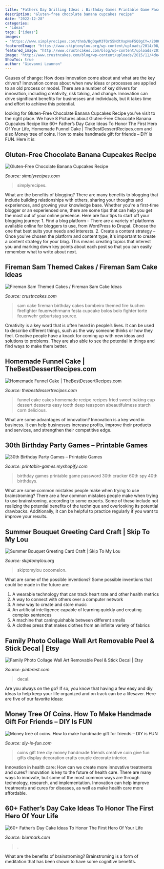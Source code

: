 ```yaml
---
title: "Fathers Day Grilling Ideas : Birthday Games Printable Game Password 30th Cracker 60th Spy 40th Birthdays"
description: "Gluten-free chocolate banana cupcakes recipe"
date: "2022-12-28"
categories:
- "ideas"
tags: ["ideas"]
images:
- "https://www.simplyrecipes.com/thmb/BgDqeM3TQrS5NdtVxpNeF5Q0gCY=/2000x1334/filters:fill(auto,1)/__opt__aboutcom__coeus__resources__content_migration__simply_recipes__uploads__2018__02__Chocolate-Banana-Cupcakes-3-LEAD-HORIZONTAL-1-53583454e0e54803a6781a32bf86e35d.jpg"
featuredImage: "https://www.skiptomylou.org/wp-content/uploads/2014/08/Kids-birthday-card-craft-ideas-1.jpg"
featured_image: "http://www.crustncakes.com/blog/wp-content/uploads/2015/11/4de4d6a2c19ec1f43747fdf2c2da148d.jpg"
image: "http://www.crustncakes.com/blog/wp-content/uploads/2015/11/4de4d6a2c19ec1f43747fdf2c2da148d.jpg"
ShowToc: true
author: "Giovanni Leannon"
---
```



Causes of change: How does innovation come about and what are the key drivers?
Innovation comes about when new ideas or processes are applied to an old process or model. There are a number of key drivers for innovation, including creativity, risk taking, and change. Innovation can drive significant benefits for businesses and individuals, but it takes time and effort to achieve this potential.

	

		
looking for Gluten-Free Chocolate Banana Cupcakes Recipe you've visit to the right place. We have 8 Pictures about Gluten-Free Chocolate Banana Cupcakes Recipe like 60+ Father’s Day Cake Ideas To Honor The First Hero Of Your Life, Homemade Funnel Cake | TheBestDessertRecipes.com and also Money tree of coins. How to make handmade gift for friends – DIY is FUN. Here it is:
		
    
## Gluten-Free Chocolate Banana Cupcakes Recipe

<img loading=lazy src="https://www.simplyrecipes.com/thmb/BgDqeM3TQrS5NdtVxpNeF5Q0gCY=/2000x1334/filters:fill(auto,1)/__opt__aboutcom__coeus__resources__content_migration__simply_recipes__uploads__2018__02__Chocolate-Banana-Cupcakes-3-LEAD-HORIZONTAL-1-53583454e0e54803a6781a32bf86e35d.jpg" onerror="this.onerror=null;this.src='https://tse4.mm.bing.net/th?id=OIP.afBVJp5XX1ApUUWRxPrBmwHaE8&amp;pid=15.1';" alt="Gluten-Free Chocolate Banana Cupcakes Recipe">

_Source: simplyrecipes.com_

>simplyrecipes. 

	

What are the benefits of blogging?
There are many benefits to blogging that include building relationships with others, sharing your thoughts and experiences, and growing your knowledge base. Whether you're a first-time blogger or an experienced one, there are some tips that can help you get the most out of your online presence. Here are four tips to start off your blogging journey: 1. Find a blog platform – There are a variety of platforms available online for bloggers to use, from WordPress to Drupal. Choose the one that best suits your needs and interests. 2. Create a content strategy – Once you've chosen the platform and content type, it's important to create a content strategy for your blog. This means creating topics that interest you and marking down key points about each post so that you can easily remember what to write about next. 
    
## Fireman Sam Themed Cakes / Fireman Sam Cake Ideas

<img loading=lazy src="http://www.crustncakes.com/blog/wp-content/uploads/2015/11/4de4d6a2c19ec1f43747fdf2c2da148d.jpg" onerror="this.onerror=null;this.src='https://tse2.mm.bing.net/th?id=OIP.w0-14XRWauqJZVTMebLewQHaJ4&amp;pid=15.1';" alt="Fireman Sam Themed Cakes / Fireman Sam Cake Ideas">

_Source: crustncakes.com_

>sam cake fireman birthday cakes bombeiro themed fire kuchen firefighter feuerwehrmann festa cupcake bolos bolo fighter torte feuerwehr geburtstag source. 

	

Creativity is a key word that is often heard in people’s lives. It can be used to describe different things, such as the way someone thinks or how they feel. Creative people have a knack for coming up with new ideas and solutions to problems. They are also able to see the potential in things and find ways to make them better.

    
## Homemade Funnel Cake | TheBestDessertRecipes.com

<img loading=lazy src="https://irepo.primecp.com/2015/01/206000/funnel-cake_ExtraLarge800_ID-846542.jpg?v=846542" onerror="this.onerror=null;this.src='https://tse2.mm.bing.net/th?id=OIP.q3BsLAyIk7wKnX7VfgXlXQHaKl&amp;pid=15.1';" alt="Homemade Funnel Cake | TheBestDessertRecipes.com">

_Source: thebestdessertrecipes.com_

>funnel cake cakes homemade recipe recipes fried sweet baking cup dessert desserts easy tooth deep teaspoon abeautifulmess starch corn delicious. 

	

What are some advantages of innovation?
Innovation is a key word in business. It can help businesses increase profits, improve their products and services, and strengthen their competitive edge.

    
## 30th Birthday Party Games – Printable Games

<img loading=lazy src="http://cdn.shopify.com/s/files/1/0454/2101/products/Password-Cracker-Game_Page_1-M_grande.png?v=1399474316" onerror="this.onerror=null;this.src='https://tse2.mm.bing.net/th?id=OIP.KFHcxj1ZQyyg-iVPrTMBwwAAAA&amp;pid=15.1';" alt="30th Birthday Party Games – Printable Games">

_Source: printable-games.myshopify.com_

>birthday games printable game password 30th cracker 60th spy 40th birthdays. 

	

What are some common mistakes people make when trying to use brainstroming?
There are a few common mistakes people make when trying to use brainstroming, according to some experts. Some of these include not realizing the potential benefits of the technique and overlooking its potential drawbacks. Additionally, it can be helpful to practice regularly if you want to improve your results.

    
## Summer Bouquet Greeting Card Craft | Skip To My Lou

<img loading=lazy src="https://www.skiptomylou.org/wp-content/uploads/2014/08/Kids-birthday-card-craft-ideas-1.jpg" onerror="this.onerror=null;this.src='https://tse2.mm.bing.net/th?id=OIP.8zra5fBs8qwBDKjpht9NUQHaJ5&amp;pid=15.1';" alt="Summer Bouquet Greeting Card Craft | Skip To My Lou">

_Source: skiptomylou.org_

>skiptomylou cocomelon. 

	

What are some of the possible inventions?
Some possible inventions that could be made in the future are: 
1. A wearable technology that can track heart rate and other health metrics 
2. A way to connect with others over a computer network 
3. A new way to create and store music 
4. An artificial intelligence capable of learning quickly and creating complex sentences 
5. A machine that caninguishable between different smells 
6. A clothes press that makes clothes from an infinite variety of fabrics 

    
## Family Photo Collage Wall Art Removable Peel &amp; Stick Decal | Etsy

<img loading=lazy src="https://i.pinimg.com/736x/3e/c8/c9/3ec8c9c8e0a5c7df3fb8b31dd10370b3.jpg" onerror="this.onerror=null;this.src='https://tse3.mm.bing.net/th?id=OIP.auzOJx_VenbyF7bLOqIpAwHaJ4&amp;pid=15.1';" alt="Family Photo Collage Wall Art Removable Peel &amp; Stick Decal | Etsy">

_Source: pinterest.com_

>decal. 

	

Are you always on the go? If so, you know that having a few easy and diy ideas to help keep your life organized and on track can be a lifesaver. Here are five of our favorite ideas: 

    
## Money Tree Of Coins. How To Make Handmade Gift For Friends – DIY Is FUN

<img loading=lazy src="http://diy-is-fun.com/wp-content/uploads/2015/02/020115_1439_Moneytreeof10.jpg" onerror="this.onerror=null;this.src='https://tse3.mm.bing.net/th?id=OIP.Lkp3KDBXiLkivCjSrX-ssAAAAA&amp;pid=15.1';" alt="Money tree of coins. How to make handmade gift for friends – DIY is FUN">

_Source: diy-is-fun.com_

>coins gift tree diy money handmade friends creative coin give fun gifts display decoration crafts couple decorate interior. 

	

Innovation in health care: How can we create more innovative treatments and cures?
Innovation is key to the future of health care. There are many ways to innovate, but some of the most common ways are through technology, research, and implementation. Innovation can help improve treatments and cures for diseases, as well as make health care more affordable.

    
## 60+ Father’s Day Cake Ideas To Honor The First Hero Of Your Life

<img loading=lazy src="https://www.blurmark.com/wp-content/uploads/2017/05/Awesome-Cake-Idea.jpg" onerror="this.onerror=null;this.src='https://tse1.mm.bing.net/th?id=OIP.XKmEqGihg-tnqt3b0wJfbQHaJ4&amp;pid=15.1';" alt="60+ Father’s Day Cake Ideas To Honor The First Hero Of Your Life">

_Source: blurmark.com_

>. 

	

What are the benefits of brainstroming?
Brainstroming is a form of meditation that has been shown to have some cognitive benefits.

